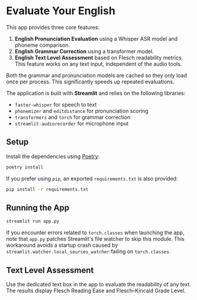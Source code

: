 # Evaluate Your English

This app provides three core features:

1. **English Pronunciation Evaluation** using a Whisper ASR model and phoneme comparison.
2. **English Grammar Correction** using a transformer model.
3. **English Text Level Assessment** based on Flesch readability metrics. This feature works on any text input, independent of the audio tools.

Both the grammar and pronunciation models are cached so they only load once per
process. This significantly speeds up repeated evaluations.

The application is built with **Streamlit** and relies on the following libraries:

- `faster-whisper` for speech to text
- `phonemizer` and `editdistance` for pronunciation scoring
- `transformers` and `torch` for grammar correction
- `streamlit-audiorecorder` for microphone input

## Setup

Install the dependencies using [Poetry](https://python-poetry.org):

```bash
poetry install
```

If you prefer using `pip`, an exported `requirements.txt` is also provided:

```bash
pip install -r requirements.txt
```

## Running the App

```bash
streamlit run app.py
```

If you encounter errors related to `torch.classes` when launching the
app, note that `app.py` patches Streamlit's file watcher to skip this
module. This workaround avoids a startup crash caused by
`streamlit.watcher.local_sources_watcher` failing on
`torch.classes`.
## Text Level Assessment

Use the dedicated text box in the app to evaluate the readability of any text.
The results display Flesch Reading Ease and Flesch–Kincaid Grade Level.
